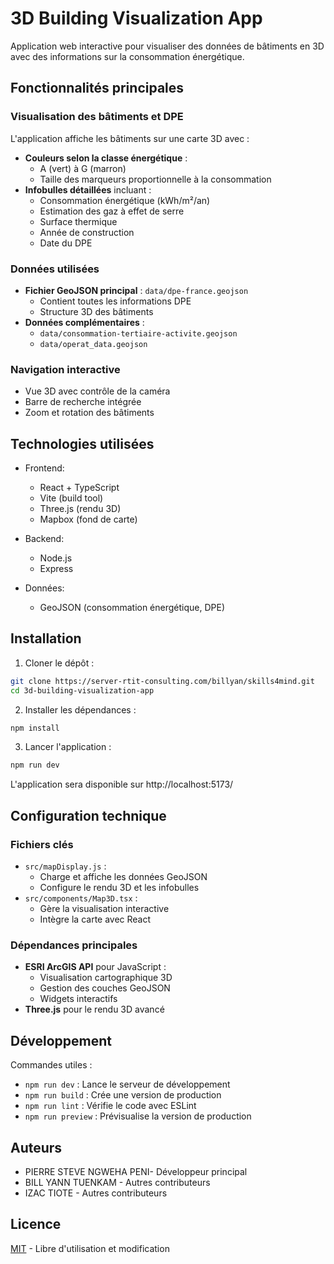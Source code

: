 # 3D Building Visualization App

Application web interactive pour visualiser des données de bâtiments en 3D avec des informations sur la consommation énergétique.

## Fonctionnalités principales

### Visualisation des bâtiments et DPE

L'application affiche les bâtiments sur une carte 3D avec :
- **Couleurs selon la classe énergétique** :
  - A (vert) à G (marron)
  - Taille des marqueurs proportionnelle à la consommation
- **Infobulles détaillées** incluant :
  - Consommation énergétique (kWh/m²/an)
  - Estimation des gaz à effet de serre
  - Surface thermique
  - Année de construction
  - Date du DPE

### Données utilisées
- **Fichier GeoJSON principal** : `data/dpe-france.geojson`
  - Contient toutes les informations DPE
  - Structure 3D des bâtiments
- **Données complémentaires** :
  - `data/consommation-tertiaire-activite.geojson`
  - `data/operat_data.geojson`

### Navigation interactive
- Vue 3D avec contrôle de la caméra
- Barre de recherche intégrée
- Zoom et rotation des bâtiments

## Technologies utilisées

- Frontend:
  - React + TypeScript
  - Vite (build tool)
  - Three.js (rendu 3D)
  - Mapbox (fond de carte)
  
- Backend:
  - Node.js
  - Express

- Données:
  - GeoJSON (consommation énergétique, DPE)

## Installation

1. Cloner le dépôt :
```bash
git clone https://server-rtit-consulting.com/billyan/skills4mind.git
cd 3d-building-visualization-app
```

2. Installer les dépendances :
```bash
npm install
```

3. Lancer l'application :
```bash
npm run dev
```

L'application sera disponible sur http://localhost:5173/

## Configuration technique

### Fichiers clés
- `src/mapDisplay.js` : 
  - Charge et affiche les données GeoJSON
  - Configure le rendu 3D et les infobulles
- `src/components/Map3D.tsx` : 
  - Gère la visualisation interactive
  - Intègre la carte avec React

### Dépendances principales
- **ESRI ArcGIS API** pour JavaScript :
  - Visualisation cartographique 3D
  - Gestion des couches GeoJSON
  - Widgets interactifs
- **Three.js** pour le rendu 3D avancé

## Développement

Commandes utiles :

- `npm run dev` : Lance le serveur de développement
- `npm run build` : Crée une version de production
- `npm run lint` : Vérifie le code avec ESLint
- `npm run preview` : Prévisualise la version de production

## Auteurs

- PIERRE STEVE NGWEHA PENI- Développeur principal
- BILL YANN TUENKAM - Autres contributeurs
- IZAC TIOTE - Autres contributeurs

## Licence

[MIT](LICENSE) - Libre d'utilisation et modification
